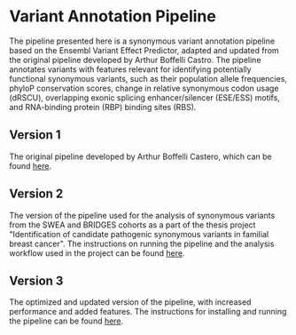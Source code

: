 # Variant Annotation Pipeline

The pipeline presented here is a synonymous variant annotation pipeline based on the Ensembl Variant Effect Predictor, adapted and updated from the original pipeline developed by Arthur Boffelli Castro. The pipeline annotates variants with features relevant for identifying potentially functional synonymous variants, such as their population allele frequencies, phyloP conservation scores, change in relative synonymous codon usage (dRSCU), overlapping exonic splicing enhancer/silencer (ESE/ESS) motifs, and RNA-binding protein (RBP) binding sites (RBS).

## Version 1
The original pipeline developed by Arthur Boffelli Castero, which can be found [here](https://github.com/aboffelli/variant_annotation).

## Version 2
The version of the pipeline used for the analysis of synonymous variants from the SWEA and BRIDGES cohorts as a part of the thesis project "Identification of candidate pathogenic synonymous variants in familial breast cancer". The instructions on running the pipeline and the analysis workflow used in the project can be found [here](/scripts/1_variant_annotation/v2).

## Version 3
The optimized and updated version of the pipeline, with increased performance and added features. The instructions for installing and running the pipeline can be found [here](/scripts/1_variant_annotation/v3).


